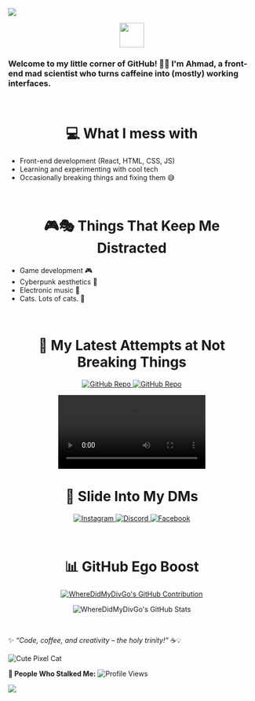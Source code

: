 <img src="https://capsule-render.vercel.app/api?type=waving&color=8000FF&height=90&section=header"/>

<p align="center">
  <img src="https://img.shields.io/badge/Hey%20there!-purple?style=for-the-badge&logo=starship" height="50">
</p>

<h3>Welcome to my little corner of GitHub! 🌸✨ I'm Ahmad, a front-end mad scientist who turns caffeine into (mostly) working interfaces.</h3>
<br />

**<h1 align="center">💻 What I mess with</h1>**

- Front-end development (React, HTML, CSS, JS)
- Learning and experimenting with cool tech
- Occasionally breaking things and fixing them 😅
<br />

**<h1 align="center">🎮🎭 Things That Keep Me Distracted</h1>**

- Game development 🎮
- Cyberpunk aesthetics 🌆
- Electronic music 🎵
- Cats. Lots of cats. 🐾
<br />

**<h1 align="center">📜 My Latest Attempts at Not Breaking Things</h1>**

<p align="center">
  <a href="https://github.com/WhereDidMyDivGo/v-day">
    <img src="https://github-readme-stats.vercel.app/api/pin/?username=WhereDidMyDivGo&repo=v-day&theme=jolly&cache_seconds=1800" alt="GitHub Repo"/>
    <img src="https://github-readme-stats.vercel.app/api/pin/?username=WhereDidMyDivGo&repo=interactive-rating-component&theme=jolly&cache_seconds=1800" alt="GitHub Repo"/>
  </a>
</p>


<p align="center">
  <video src="https://youtu.be/mqCLaWupsTU" controls></video>
</p>

**<h1 align="center">🚀 Slide Into My DMs</h1>**

<p align="center">
  <a href="https://www.instagram.com/ahmad.officially/">
    <img src="https://img.shields.io/badge/Instagram-%23E4405F.svg?style=for-the-badge&logo=Instagram&logoColor=white" alt="Instagram"/>
  </a>
  <a href="https://discord.com/users/daddynull">
    <img src="https://img.shields.io/badge/Discord-%237289DA.svg?style=for-the-badge&logo=discord&logoColor=white" alt="Discord"/>
  </a>
  <a href="https://www.facebook.com/profile.php?id=100035848812247">
    <img src="https://img.shields.io/badge/Facebook-%231877F2.svg?style=for-the-badge&logo=facebook&logoColor=white" alt="Facebook"/>
  </a>
</p>
<br />

**<h1 align="center">📊 GitHub Ego Boost</h1>**

<p align="center">
  <a href="https://github.com/WhereDidMyDivGo">
    <img src="https://github-profile-summary-cards.vercel.app/api/cards/profile-details?username=WhereDidMyDivGo&theme=radical" alt="WhereDidMyDivGo's GitHub Contribution"/>     
  </a>
</p>

<p align="center">
  <img src="https://github-readme-stats.vercel.app/api?username=WhereDidMyDivGo&show_icons=true&theme=jolly" alt="WhereDidMyDivGo's GitHub Stats"/>
</p>
<br />

✨ _“Code, coffee, and creativity – the holy trinity!”_ ☕💡

![Cute Pixel Cat](https://media.giphy.com/media/JIX9t2j0ZTN9S/giphy.gif)

**👀 People Who Stalked Me:**
![Profile Views](https://komarev.com/ghpvc/?username=WhereDidMyDivGo&color=ff69b4&style=flat-square)

<img src="https://capsule-render.vercel.app/api?type=waving&color=8000FF&height=90&section=footer"/>
